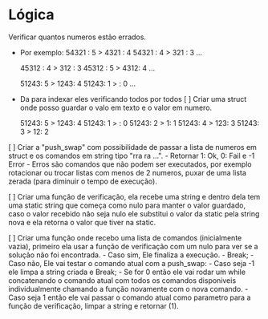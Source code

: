 # Lógica

Verificar quantos numeros estão errados.

- Por exemplo: 
	54321 : 5 > 4321 : 4
	54321 : 4 > 321 : 3
	...
	
	45312 : 4 > 312 : 3
	45312 : 5 > 4312: 4
	...
	
	51243: 5 > 1243: 4
	51243: 1 >  : 0
	...

* Da para indexar eles verificando todos por todos
[ ] Criar uma struct onde posso guardar o valo em texto e o valor em numero.

	51243: 5 > 1243: 4
	51243: 1 >  : 0
	51243: 2 > 1: 1
	51243: 4 > 123: 3
	51243: 3 > 12: 2

[ ] Criar a "push_swap" com possibilidade de passar a lista de numeros em struct e os comandos em string tipo "rra ra ...".
	- Retornar 1: Ok, 0: Fail e -1 Error
 	- Erros são comandos que não podem ser executados, por exemplo rotacionar ou trocar listas com menos de 2 numeros, puxar de uma lista zerada (para diminuir o tempo de execução).

[ ] Criar uma função de verificação, ela recebe uma string e dentro dela tem uma static string que começa como nulo para manter o valor guardado, caso o valor recebido não seja nulo ele substitui o valor da static pela string nova e ela retorna o valor que tiver na static.

[ ] Criar uma função onde recebo uma lista de comandos (inicialmente vazia), primeiro ela usar a função de verificação com um nulo para ver se a solução não foi encontrada.
	- Caso sim, Ele finaliza a execução.
 		- Break;
 	- Caso não, Ele vai testar o comando atual com a push_swap:
		- Caso seja -1 ele limpa a string criada e Break;
		- Se for 0 então ele vai rodar um while concatenando o comando atual com todos os comandos disponiveis individualmente chamando a função novamente com o nova comando.
		- Caso seja 1 então ele vai passar o comando atual como parametro para a função de verificação, limpar a string e retornar (1).
